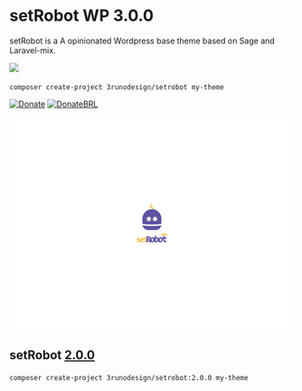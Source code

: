 # setRobot WP 3.0.0
setRobot is a A opinionated Wordpress base theme based on Sage and Laravel-mix.

![](https://messages-svg.herokuapp.com/warning.svg?message=No+maintenance+version.+Use+version+2.0.0!)

`composer create-project 3runodesign/setrobot my-theme`

[![Donate](https://img.shields.io/badge/Donate-PayPal-green.svg)](https://www.paypal.com/cgi-bin/webscr?cmd=_s-xclick&hosted_button_id=VVX2ESV87PZ5L) [![DonateBRL](https://stc.pagseguro.uol.com.br/public/img/botoes/doacoes/160x20-doar.gif)](https://pag.ae/bmCp5nS)

![](https://raw.githubusercontent.com/3runoDesign/setRobot/master/resources/screenshot.png)

## setRobot [2.0.0](https://github.com/3runoDesign/setRobot/releases/tag/2.0.0)
`composer create-project 3runodesign/setrobot:2.0.0 my-theme`

